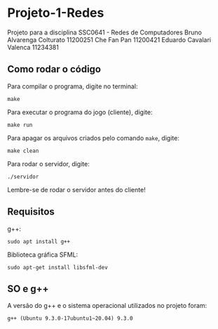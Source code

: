 # Projeto-1-Redes
Projeto para a disciplina SSC0641 - Redes de Computadores
Bruno Alvarenga Colturato 11200251
Che Fan Pan 11200421
Eduardo Cavalari Valenca 11234381

## Como rodar o código
Para compilar o programa, digite no terminal:
```
make
```
Para executar o programa do jogo (cliente), digite:
```
make run
```
Para apagar os arquivos criados pelo comando ```make```, digite:
```
make clean
```
Para rodar o servidor, digite:
```
./servidor
```

Lembre-se de rodar o servidor antes do cliente!

## Requisitos
g++:
```
sudo apt install g++
```
Biblioteca gráfica SFML:
```
sudo apt-get install libsfml-dev
```

## SO e g++
A versão do g++ e o sistema operacional utilizados no projeto foram:
```
g++ (Ubuntu 9.3.0-17ubuntu1~20.04) 9.3.0
```
